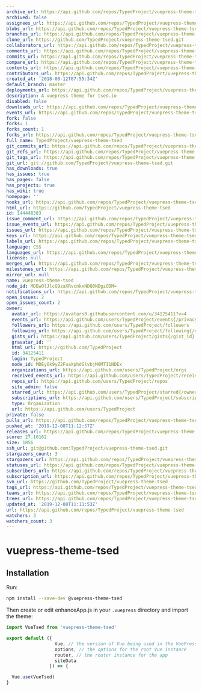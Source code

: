 ```yaml
---
archive_url: https://api.github.com/repos/TypedProject/vuepress-theme-tsed/{archive_format}{/ref}
archived: false
assignees_url: https://api.github.com/repos/TypedProject/vuepress-theme-tsed/assignees{/user}
blobs_url: https://api.github.com/repos/TypedProject/vuepress-theme-tsed/git/blobs{/sha}
branches_url: https://api.github.com/repos/TypedProject/vuepress-theme-tsed/branches{/branch}
clone_url: https://github.com/TypedProject/vuepress-theme-tsed.git
collaborators_url: https://api.github.com/repos/TypedProject/vuepress-theme-tsed/collaborators{/collaborator}
comments_url: https://api.github.com/repos/TypedProject/vuepress-theme-tsed/comments{/number}
commits_url: https://api.github.com/repos/TypedProject/vuepress-theme-tsed/commits{/sha}
compare_url: https://api.github.com/repos/TypedProject/vuepress-theme-tsed/compare/{base}...{head}
contents_url: https://api.github.com/repos/TypedProject/vuepress-theme-tsed/contents/{+path}
contributors_url: https://api.github.com/repos/TypedProject/vuepress-theme-tsed/contributors
created_at: '2018-08-12T07:55:34Z'
default_branch: master
deployments_url: https://api.github.com/repos/TypedProject/vuepress-theme-tsed/deployments
description: A vuepress theme for tsed.io
disabled: false
downloads_url: https://api.github.com/repos/TypedProject/vuepress-theme-tsed/downloads
events_url: https://api.github.com/repos/TypedProject/vuepress-theme-tsed/events
fork: false
forks: 1
forks_count: 1
forks_url: https://api.github.com/repos/TypedProject/vuepress-theme-tsed/forks
full_name: TypedProject/vuepress-theme-tsed
git_commits_url: https://api.github.com/repos/TypedProject/vuepress-theme-tsed/git/commits{/sha}
git_refs_url: https://api.github.com/repos/TypedProject/vuepress-theme-tsed/git/refs{/sha}
git_tags_url: https://api.github.com/repos/TypedProject/vuepress-theme-tsed/git/tags{/sha}
git_url: git://github.com/TypedProject/vuepress-theme-tsed.git
has_downloads: true
has_issues: true
has_pages: false
has_projects: true
has_wiki: true
homepage: ''
hooks_url: https://api.github.com/repos/TypedProject/vuepress-theme-tsed/hooks
html_url: https://github.com/TypedProject/vuepress-theme-tsed
id: 144448383
issue_comment_url: https://api.github.com/repos/TypedProject/vuepress-theme-tsed/issues/comments{/number}
issue_events_url: https://api.github.com/repos/TypedProject/vuepress-theme-tsed/issues/events{/number}
issues_url: https://api.github.com/repos/TypedProject/vuepress-theme-tsed/issues{/number}
keys_url: https://api.github.com/repos/TypedProject/vuepress-theme-tsed/keys{/key_id}
labels_url: https://api.github.com/repos/TypedProject/vuepress-theme-tsed/labels{/name}
language: CSS
languages_url: https://api.github.com/repos/TypedProject/vuepress-theme-tsed/languages
license: null
merges_url: https://api.github.com/repos/TypedProject/vuepress-theme-tsed/merges
milestones_url: https://api.github.com/repos/TypedProject/vuepress-theme-tsed/milestones{/number}
mirror_url: null
name: vuepress-theme-tsed
node_id: MDEwOlJlcG9zaXRvcnkxNDQ0NDgzODM=
notifications_url: https://api.github.com/repos/TypedProject/vuepress-theme-tsed/notifications{?since,all,participating}
open_issues: 2
open_issues_count: 2
owner:
  avatar_url: https://avatars0.githubusercontent.com/u/34125411?v=4
  events_url: https://api.github.com/users/TypedProject/events{/privacy}
  followers_url: https://api.github.com/users/TypedProject/followers
  following_url: https://api.github.com/users/TypedProject/following{/other_user}
  gists_url: https://api.github.com/users/TypedProject/gists{/gist_id}
  gravatar_id: ''
  html_url: https://github.com/TypedProject
  id: 34125411
  login: TypedProject
  node_id: MDEyOk9yZ2FuaXphdGlvbjM0MTI1NDEx
  organizations_url: https://api.github.com/users/TypedProject/orgs
  received_events_url: https://api.github.com/users/TypedProject/received_events
  repos_url: https://api.github.com/users/TypedProject/repos
  site_admin: false
  starred_url: https://api.github.com/users/TypedProject/starred{/owner}{/repo}
  subscriptions_url: https://api.github.com/users/TypedProject/subscriptions
  type: Organization
  url: https://api.github.com/users/TypedProject
private: false
pulls_url: https://api.github.com/repos/TypedProject/vuepress-theme-tsed/pulls{/number}
pushed_at: '2019-12-08T11:12:57Z'
releases_url: https://api.github.com/repos/TypedProject/vuepress-theme-tsed/releases{/id}
score: 27.10162
size: 1856
ssh_url: git@github.com:TypedProject/vuepress-theme-tsed.git
stargazers_count: 3
stargazers_url: https://api.github.com/repos/TypedProject/vuepress-theme-tsed/stargazers
statuses_url: https://api.github.com/repos/TypedProject/vuepress-theme-tsed/statuses/{sha}
subscribers_url: https://api.github.com/repos/TypedProject/vuepress-theme-tsed/subscribers
subscription_url: https://api.github.com/repos/TypedProject/vuepress-theme-tsed/subscription
svn_url: https://github.com/TypedProject/vuepress-theme-tsed
tags_url: https://api.github.com/repos/TypedProject/vuepress-theme-tsed/tags
teams_url: https://api.github.com/repos/TypedProject/vuepress-theme-tsed/teams
trees_url: https://api.github.com/repos/TypedProject/vuepress-theme-tsed/git/trees{/sha}
updated_at: '2019-12-08T11:11:53Z'
url: https://api.github.com/repos/TypedProject/vuepress-theme-tsed
watchers: 3
watchers_count: 3
---
```

# vuepress-theme-tsed

## Installation

Run:
```bash
npm install --save-dev @vuepress-theme-tsed
```

Then create or edit enhanceApp.js in your `.vuepress` directory and import the theme:

```javascript
import VueTsed from 'vuepress-theme-tsed'

export default ({
                  Vue, // the version of Vue being used in the VuePress app
                  options, // the options for the root Vue instance
                  router, // the router instance for the app
                  siteData
                }) => {

  Vue.use(VueTsed)
}
```
